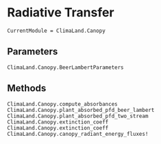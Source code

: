 # Radiative Transfer

```@meta
CurrentModule = ClimaLand.Canopy
```

## Parameters

```@docs
ClimaLand.Canopy.BeerLambertParameters
```

## Methods

```@docs
ClimaLand.Canopy.compute_absorbances
ClimaLand.Canopy.plant_absorbed_pfd_beer_lambert
ClimaLand.Canopy.plant_absorbed_pfd_two_stream
ClimaLand.Canopy.extinction_coeff
ClimaLand.Canopy.extinction_coeff
ClimaLand.Canopy.canopy_radiant_energy_fluxes!
```